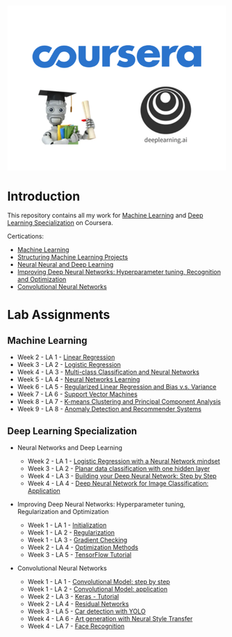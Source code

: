 <div align="center">
  <img src="./img/logo.png">
</div>

# Introduction

This repository contains all my work for [Machine Learning](https://www.coursera.org/learn/machine-learning?)
and [Deep Learning Specialization](https://www.coursera.org/specializations/deep-learning) on Coursera.

Certications:

- [Machine Learning](https://coursera.org/share/c7e6e70397039d6933647e101fa00006)
- [Structuring Machine Learning Projects](https://coursera.org/share/c5c233a7d40d11b8f18eca58e700fa4c)
- [Neural Neural and Deep Learning](https://coursera.org/share/c2a662c054b03f53457e38fa8a5fbafe)
- [Improving Deep Neural Networks: Hyperparameter tuning, Recognition and Optimization](https://coursera.org/share/e02015f101a6263db0b675c7bd003bbb)
- [Convolutional Neural Networks](https://coursera.org/share/00b07dca9b8c6c1e80453cc9ad680cc9)

# Lab Assignments

## Machine Learning

- Week 2 - LA 1 - [Linear Regression](https://github.com/3outeille/Coursera-Labs/tree/master/Machine%20Learning/Lab%20Assignment%201%20-%20Linear%20Regression)
- Week 3 - LA 2 - [Logistic Regression](https://github.com/3outeille/Coursera-Labs/tree/master/Machine%20Learning/Lab%20Assignment%202%20-%20Logistic%20Regression)
- Week 4 - LA 3 - [Multi-class Classification and Neural Networks](https://github.com/3outeille/Coursera-Labs/tree/master/Machine%20Learning/Lab%20Assignment%203%20-%20Multi-class%20Classification%20and%20Neural%20Networks)
- Week 5 - LA 4 - [Neural Networks Learning](https://github.com/3outeille/Coursera-Labs/tree/master/Machine%20Learning/Lab%20Assignment%204%20-%20Neural%20Networks%20Learning)
- Week 6 - LA 5 - [Regularized Linear Regression and Bias v.s. Variance](https://github.com/3outeille/Coursera-Labs/tree/master/Machine%20Learning/Lab%20Assignment%205%20-%20Regularized%20Linear%20Regression%20and%20Bias%20v.s.%20Variance)
- Week 7 - LA 6 - [Support Vector Machines](https://github.com/3outeille/Coursera-Labs/tree/master/Machine%20Learning/Lab%20Assignment%206%20-%20Support%20Vector%20Machines)
- Week 8 - LA 7 - [K-means Clustering and Principal Component Analysis](https://github.com/3outeille/Coursera-Labs/tree/master/Machine%20Learning/Lab%20Assignment%207%20-%20K-means%20Clustering%20and%20Principal%20Component%20Analysis)
- Week 9 - LA 8 - [Anomaly Detection and Recommender Systems](https://github.com/3outeille/Coursera-Labs/tree/master/Machine%20Learning/Lab%20Assignment%208%20-%20Anomaly%20Detection%20and%20Recommender%20Systems)

## Deep Learning Specialization

- Neural Networks and Deep Learning

    - Week 2 - LA 1 - [Logistic Regression with a Neural Network mindset](https://github.com/3outeille/Coursera-Labs/blob/master/Neural%20Networks%20and%20Deep%20Learning/Logistic_Regression_with_a_Neural_Network_mindset_v6a.ipynb)
    - Week 3 - LA 2 - [Planar data classification with one hidden layer](https://github.com/3outeille/Coursera-Labs/blob/master/Neural%20Networks%20and%20Deep%20Learning/Planar_data_classification_with_onehidden_layer_v6c.ipynb)
    - Week 4 - LA 3 - [Building your Deep Neural Network: Step by Step](https://github.com/3outeille/Coursera-Labs/blob/master/Neural%20Networks%20and%20Deep%20Learning/Building_your_Deep_Neural_Network_Step_by_Step_v8a.ipynb)
    - Week 4 - LA 4 - [Deep Neural Network for Image Classification: Application](https://github.com/3outeille/Coursera-Labs/blob/master/Neural%20Networks%20and%20Deep%20Learning/Deep_Neural_Network_Application_v8.ipynb)

- Improving Deep Neural Networks: Hyperparameter tuning, Regularization and Optimization

    - Week 1 - LA 1 - [Initialization](https://github.com/3outeille/Coursera-Labs/blob/master/Improving%20Deep%20Neural%20Networks%20Hyperparameter%20tuning%2C%20Regularization%20and%20Optimization/Initialization.ipynb)
    - Week 1 - LA 2 - [Regularization](https://github.com/3outeille/Coursera-Labs/blob/master/Improving%20Deep%20Neural%20Networks%20Hyperparameter%20tuning%2C%20Regularization%20and%20Optimization/Regularization_v2a.ipynb)
    - Week 1 - LA 3 - [Gradient Checking](https://github.com/3outeille/Coursera-Labs/blob/master/Improving%20Deep%20Neural%20Networks%20Hyperparameter%20tuning%2C%20Regularization%20and%20Optimization/Gradient%2BChecking%2Bv1.ipynb)
    - Week 2 - LA 4 - [Optimization Methods](https://github.com/3outeille/Coursera-Labs/blob/master/Improving%20Deep%20Neural%20Networks%20Hyperparameter%20tuning%2C%20Regularization%20and%20Optimization/Optimization_methods_v1b.ipynb)
    - Week 3 - LA 5 - [TensorFlow Tutorial](https://github.com/3outeille/Coursera-Labs/blob/master/Improving%20Deep%20Neural%20Networks%20Hyperparameter%20tuning%2C%20Regularization%20and%20Optimization/TensorFlow_Tutorial_v3b.ipynb)


- Convolutional Neural Networks
    - Week 1 - LA 1 - [Convolutional Model: step by step](https://github.com/3outeille/Coursera-Labs/blob/master/Convolutional%20Neural%20Networks/Convolution_model_Step_by_Step_v2a.ipynb)
    - Week 1 - LA 2 - [Convolutional Model: application](https://github.com/3outeille/Coursera-Labs/blob/master/Convolutional%20Neural%20Networks/Convolution_model_Application_v1a.ipynb)
    - Week 2 - LA 3 - [Keras - Tutorial](https://github.com/3outeille/Coursera-Labs/blob/master/Convolutional%20Neural%20Networks/Keras_Tutorial_v2a.ipynb)
    - Week 2 - LA 4 - [Residual Networks](https://github.com/3outeille/Coursera-Labs/blob/master/Convolutional%20Neural%20Networks/Residual_Networks_v2a.ipynb)
    - Week 3 - LA 5 - [Car detection with YOLO](https://github.com/3outeille/Coursera-Labs/blob/master/Convolutional%20Neural%20Networks/Autonomous_driving_application_Car_detection_v3a.ipynb)
    - Week 4 - LA 6 - [Art generation with Neural Style Transfer]()
    - Week 4 - LA 7 - [Face Recognition]()
